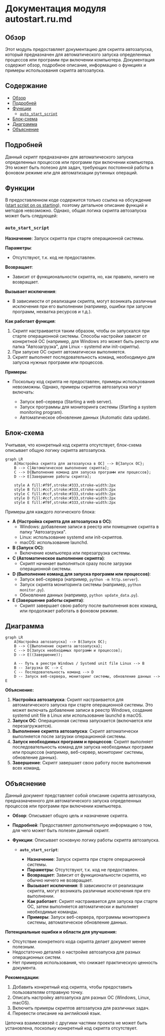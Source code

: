 # Документация модуля autostart.ru.md

## Обзор

Этот модуль предоставляет документацию для скрипта автозапуска, который предназначен для автоматического запуска определенных процессов или программ при включении компьютера. Документация содержит обзор, подробное описание, информацию о функциях и примеры использования скрипта автозапуска.

## Содержание

- [Обзор](#обзор)
- [Подробней](#подробней)
- [Функции](#функции)
  - [`auto_start_script`](#auto_start_script)
- [Блок-схема](#блок-схема)
- [Диаграмма](#диаграмма)
- [Объяснение](#объяснение)

## Подробней

Данный скрипт предназначен для автоматического запуска определенных процессов или программ при включении компьютера. Это может быть полезно для задач, требующих постоянной работы в фоновом режиме или для автоматизации рутинных операций.

## Функции

В предоставленном коде содержится только ссылка на обсуждение ([start script on os starting](https://chatgpt.com/share/674356d7-7ef8-800d-a6ee-476fae293594)), поэтому детальное описание функций и методов невозможно. Однако, общая логика скрипта автозапуска может быть следующей:

### `auto_start_script`

**Назначение**: Запуск скрипта при старте операционной системы.

**Параметры**:

*   Отсутствуют, т.к. код не предоставлен.

**Возвращает**:

*   Зависит от функциональности скрипта, но, как правило, ничего не возвращает.

**Вызывает исключения**:

*   В зависимости от реализации скрипта, могут возникать различные исключения при его выполнении (например, ошибки при запуске программ, нехватка ресурсов и т.д.).

**Как работает функция**:

1.  Скрипт настраивается таким образом, чтобы он запускался при старте операционной системы. Способы настройки зависят от конкретной ОС (например, для Windows это может быть реестр или папка "Автозагрузка", для Linux - systemd или init-скрипты).
2.  При запуске ОС скрипт автоматически выполняется.
3.  Скрипт выполняет последовательность команд, необходимую для запуска нужных программ или процессов.

**Примеры**:

*   Поскольку код скрипта не предоставлен, примеры использования невозможны. Однако, примеры скриптов автозапуска могут включать:

    *   Запуск веб-сервера (Starting a web server).
    *   Запуск программы для мониторинга системы (Starting a system monitoring program).
    *   Автоматическое обновление данных (Automatic data update).

## Блок-схема

Учитывая, что конкретный код скрипта отсутствует, блок-схема описывает общую логику скрипта автозапуска.

```mermaid
graph LR
    A[Настройка скрипта для автозапуска в ОС] --> B{Запуск ОС};
    B --> C[Автоматическое выполнение скрипта];
    C --> D{Выполнение команд для запуска программ или процессов};
    D --> E[Завершение работы скрипта];
    
    style A fill:#f9f,stroke:#333,stroke-width:2px
    style B fill:#ccf,stroke:#333,stroke-width:2px
    style C fill:#ccf,stroke:#333,stroke-width:2px
    style D fill:#ccf,stroke:#333,stroke-width:2px
    style E fill:#f9f,stroke:#333,stroke-width:2px
```

Примеры для каждого логического блока:

*   **A (Настройка скрипта для автозапуска в ОС)**:
    *   Windows: добавление записи в реестр или помещение скрипта в папку "Автозагрузка".
    *   Linux: использование systemd или init-скриптов.
    *   macOS: использование launchd.
*   **B (Запуск ОС)**:
    *   Включение компьютера или перезагрузка системы.
*   **C (Автоматическое выполнение скрипта)**:
    *   Скрипт начинает выполняться сразу после загрузки операционной системы.
*   **D (Выполнение команд для запуска программ или процессов)**:
    *   Запуск веб-сервера (например, `python -m http.server`).
    *   Запуск скрипта мониторинга системы (например, `python monitor.py`).
    *   Обновление данных (например, `python update_data.py`).
*   **E (Завершение работы скрипта)**:
    *   Скрипт завершает свою работу после выполнения всех команд, или продолжает работать в фоновом режиме.

## Диаграмма

```mermaid
graph LR
    A[Настройка автозапуска] --> B(Запуск ОС);
    B --> C{Выполнение скрипта автозапуска};
    C --> D[Запуск необходимых программ и процессов];
    D --> E((Завершение));
    
    A -- Путь в реестре Windows / Systemd unit file Linux --> B
    B -- Загрузка ОС --> C
    C -- Последовательность команд --> D
    D -- Запуск веб-сервера, мониторинг системы, обновление данных --> E
```

**Объяснение:**

1.  **Настройка автозапуска**: Скрипт настраивается для автоматического запуска при старте операционной системы. Это может включать добавление записи в реестр Windows, создание systemd unit file в Linux или использование launchd в macOS.
2.  **Запуск ОС**: Операционная система запускается (включается или перезагружается).
3.  **Выполнение скрипта автозапуска**: Скрипт автоматически выполняется после загрузки операционной системы.
4.  **Запуск необходимых программ и процессов**: Скрипт выполняет последовательность команд для запуска необходимых программ или процессов (например, веб-сервер, мониторинг системы, обновление данных).
5.  **Завершение**: Скрипт завершает свою работу после выполнения всех команд.

## Объяснение

Данный документ представляет собой описание скрипта автозапуска, предназначенного для автоматического запуска определенных процессов или программ при включении компьютера.

*   **Обзор**: Описывает общую цель и назначение скрипта.
*   **Подробней**: Предоставляет дополнительную информацию о том, для чего может быть полезен данный скрипт.
*   **Функции**: Описывает основную логику работы скрипта автозапуска.

    *   **`auto_start_script`**:

        *   **Назначение**: Запуск скрипта при старте операционной системы.
        *   **Параметры**: Отсутствуют, т.к. код не предоставлен.
        *   **Возвращает**: Зависит от функциональности скрипта, но обычно ничего не возвращает.
        *   **Вызывает исключения**: В зависимости от реализации скрипта, могут возникать различные исключения при его выполнении.
        *   **Как работает**: Скрипт настраивается для запуска при старте ОС, затем выполняется автоматически и выполняет необходимые команды.
        *   **Примеры**: Запуск веб-сервера, программы мониторинга системы, автоматическое обновление данных.

**Потенциальные ошибки и области для улучшения:**

*   Отсутствие конкретного кода скрипта делает документ менее полезным.
*   Недостаточно деталей о настройке автозапуска для разных операционных систем.
*   Нет примеров использования, что снижает практическую ценность документа.

**Рекомендации:**

1.  Добавить конкретный код скрипта, чтобы предоставить пользователям отправную точку.
2.  Описать настройку автозапуска для разных ОС (Windows, Linux, macOS).
3.  Включить примеры скриптов автозапуска для различных задач.
4.  Перевести описание на английский язык.

Цепочка взаимосвязей с другими частями проекта не может быть установлена, поскольку конкретный код скрипта отсутствует.